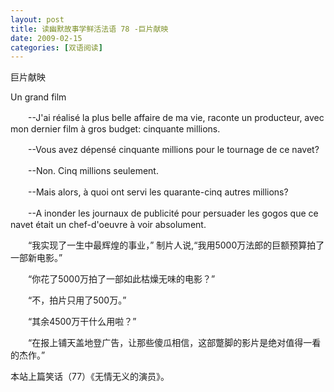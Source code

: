 ```yaml
---
layout: post
title: 读幽默故事学鲜活法语 78 -巨片献映
date: 2009-02-15
categories: [双语阅读]  
---
```


巨片献映

Un grand film

　　--J'ai réalisé la plus belle affaire de ma vie, raconte un producteur, avec mon dernier film à gros budget: cinquante millions.

　　--Vous avez dépensé cinquante millions pour le tournage de ce navet?

　　--Non. Cinq millions seulement.

　　--Mais alors, à quoi ont servi les quarante-cinq autres millions?

　　--A inonder les journaux de publicité pour persuader les gogos que ce navet était un chef-d'oeuvre à voir absolument.



　　“我实现了一生中最辉煌的事业，” 制片人说,“我用5000万法郎的巨额预算拍了一部新电影。”

　　“你花了5000万拍了一部如此枯燥无味的电影？”

　　“不，拍片只用了500万。”

　　“其余4500万干什么用啦？”

　　“在报上铺天盖地登广告，让那些傻瓜相信，这部蹩脚的影片是绝对值得一看的杰作。”



本站上篇笑话（77）《无情无义的演员》。
